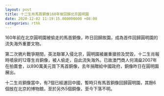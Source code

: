 ```yaml
---
layout: post
title: 十二生肖馬首銅像160年後回歸北京圓明園
date: 2020-12-02 11:19:15.000000000 +08:00
categories: rthk
---
```


160年前在北京圓明園被偷走的馬首銅像，昨日回歸故園，成為首件回歸圓明園的流失海外重要文物。

第二次鴉片戰爭期間，英法聯軍入侵北京，圓明園被嚴重搶掠及焚毀，十二生肖報時噴泉的12尊生肖銅像，被人偷走，自此流失海外。已故澳門商人何鴻燊2007年在拍賣會，以890萬美元買下馬首銅像，去年捐贈給中國政府，銅像昨日在圓明園展出。

十二生肖銅像當中，有7個已經運回中國，暫時只有馬首銅像回歸圓明園，其餘6個放在北京的博物館，至於另外5個銅像，至今下落不明。
